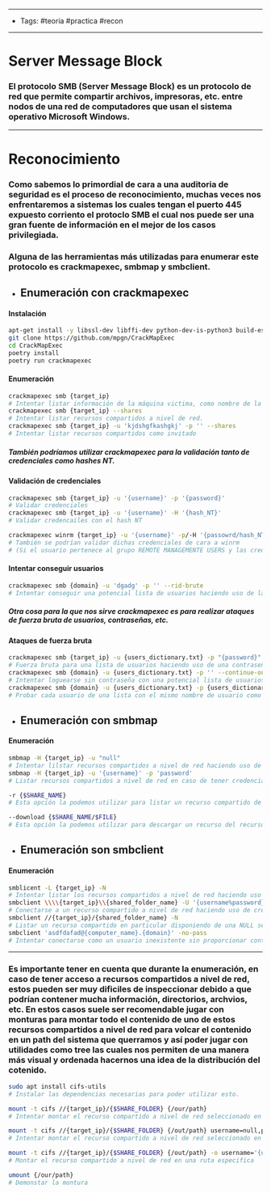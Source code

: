 -----
- Tags: #teoria #practica #recon 
- -----
# Server Message Block 

### El protocolo SMB (Server Message Block) es un protocolo de red que permite compartir archivos, impresoras, etc. entre nodos de una red de computadores que usan el sistema operativo Microsoft Windows. 

-----
# Reconocimiento 

### Como sabemos lo primordial de cara a una auditoria de seguridad es el proceso de reconocimiento, muchas veces nos enfrentaremos a sistemas los cuales tengan el puerto **445** expuesto corriento el protoclo **SMB** el cual nos puede ser una gran fuente de información en el mejor de los casos privilegiada. 

### Alguna de las herramientas más utilizadas para enumerar este protocolo es **crackmapexec**, **smbmap** y **smbclient**. 

- ## Enumeración con crackmapexec
#### Instalación
```bash
apt-get install -y libssl-dev libffi-dev python-dev-is-python3 build-essential
git clone https://github.com/mpgn/CrackMapExec
cd CrackMapExec
poetry install
poetry run crackmapexec
```
#### Enumeración 
```bash
crackmapexec smb {target_ip}
# Intentar listar información de la máquina victima, como nombre de la máquina, dominios, version de windows, etc. 
crackmapexec smb {target_ip} --shares
# Intentar listar recursos compartidos a nivel de red. 
crackmapexec smb {target_ip} -u 'kjdshgfkashgkj' -p '' --shares
# Intentar listar recursos compartidos como invitado
```
##### También podríamos utilizar **crackmapexec** para la validación tanto de **credenciales** como **hashes NT**. 
#### Validación de credenciales
```bash
crackmapexec smb {target_ip} -u '{username}' -p '{password}'
# Validar credenciales
crackmapexec smb {target_ip} -u '{username}' -H '{hash_NT}'
# Validar credencailes con el hash NT

crackmapexec winrm {target_ip} -u '{username}' -p/-H '{passowrd/hash_NT}'
# También se podrían validar dichas credenciales de cara a winrm 
# (Si el usuario pertenece al grupo REMOTE MANAGEMENTE USERS y las credenciales son válidas tendríamos acceso al sistema)
```
#### Intentar conseguir usuarios
```bash
crackmapexec smb {domain} -u 'dgadg' -p '' --rid-brute
# Intentar conseguir una potencial lista de usuarios haciendo uso de la conexión como invitado
```
##### Otra cosa para la que nos sirve **crackmapexec** es para realizar ataques de fuerza bruta de usuarios, contraseñas, etc.

#### Ataques de fuerza bruta
```bash
crackmapexec smb {target_ip} -u {users_dictionary.txt} -p "{password}" --continue-on-success
# Fuerza bruta para una lista de usuarios haciendo uso de una contraseña
crackmapexec smb {domain} -u {users_dictionary.txt} -p '' --continue-on-success
# Intentar loguearse sin contraseña con una potencial lista de usuarios
crackmapexec smb {domain} -u {users_dictionary.txt} -p {users_dictionary.txt} --no-bruteforce --continue-on-success
# Probar cada usuario de una lista con el mismo nombre de usuario como contraseña
```

- ## Enumeración con smbmap 
#### Enumeración 
```bash
smbmap -H {target_ip} -u "null"
# Intentar lilstar recursos compartidos a nivel de red haciendo uso de una NULL sesion (Para cuando no disponemos de credenciales)
smbmap -H {target_ip} -u '{username}' -p 'password'
# Listar recursos compartidos a nivel de red en caso de tener credenciales.

-r {$SHARE_NAME}
# Esta opción la podemos utilizar para listar un recurso compartido de manera recursiva.

--download {$SHARE_NAME/$FILE}
# Esta opción la podemos utilizar para descargar un recurso del recurso compartido a nivel de red. 
```

- ## Enumeración son smbclient 
#### Enumeración 
```bash
smblicent -L {target_ip} -N
# Intentar listar los recursos compartidos a nivel de red haciendo uso de una NULL session 
smbclient \\\\{target_ip}\\{shared_folder_name} -U '{username%password}'
# Conectarse a un recurso compartido a nivel de red haciendo uso de credenciales 
smbclient //{target_ip}/{shared_folder_name} -N 
# Listar un recurso compartido en particular disponiendo de una NULL session
smbclient 'asdfdafad@{computer_name}.{domain}' -no-pass
# Intentar conectarse como un usuario inexistente sin proporcionar contraseña
```

----
### Es importante tener en cuenta que durante la enumeración, en caso de tener acceso a recursos compartidos a nivel de red, estos pueden ser muy dificiles de inspeccionar debido a que podrían contener mucha información, directorios, archvios, etc. En estos casos suele ser recomendable jugar con monturas para montar todo el contenido de uno de estos recursos compartidos a nivel de red para volcar el contenido en un path del sistema que querramos y así poder jugar con utilidades como **tree** las cuales nos permiten de una manera más visual y ordenada hacernos una idea de la distribución del cotenido. 

```bash
sudo apt install cifs-utils
# Instalar las dependencias necesarias para poder utilizar esto.

mount -t cifs //{target_ip}/{$SHARE_FOLDER} {/our/path}
# Intentar montar el recurso compartido a nivel de red seleccionado en una ruta específica

mount -t cifs //{target_ip}/{$SHARE_FOLDER} {/out/path} username=null,password=null,domain=,rw
# Intentar montar el recurso compartido a nivel de red seleccionado en una ruta específica (Manera alternativa)

mount -t cifs //{target_ip}/{$SHARE_FOLDER} {/out/path} -o username='{username}',password='{password}',rw
# Montar el recurso compartido a nivel de red en una ruta especifica

umount {/our/path}
# Demonstar la montura 
```